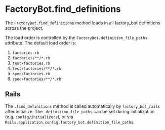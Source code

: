# FactoryBot.find_definitions

The `FactoryBot.find_definitions` method loads in all factory\_bot definitions
across the project.

The load order is controlled by the `FactoryBot.definition_file_paths`
attribute. The default load order is:

1. `factories.rb`
1. `factories/**/*.rb`
1. `test/factories.rb`
1. `test/factories/**/*.rb`
1. `spec/factories.rb`
1. `spec/factories/**/*.rb`

## Rails

The `.find_definitions` method is called automatically by `factory_bot_rails`
after initialize. The `.definition_file_paths` can be set during initialization
(e.g. `config/initializers`), or via
`Rails.application.config.factory_bot.definition_file_paths`.
